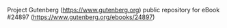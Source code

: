 Project Gutenberg (https://www.gutenberg.org) public repository for eBook #24897 (https://www.gutenberg.org/ebooks/24897)
